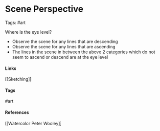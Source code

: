 # Scene Perspective
Tags: #art

Where is the eye level? 
- Observe the scene for any lines that are descending
- Observe the scene for any lines that are ascending
- The lines in the scene in between the above 2 categories which do not seem to ascend or descend are at the eye level

#### Links
[[Sketching]]

#### Tags
#art

#### References
[[Watercolor Peter Wooley]]